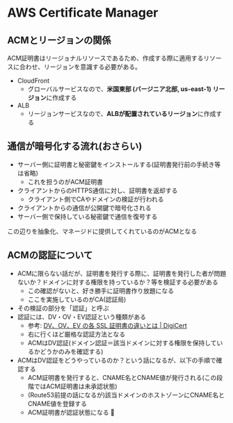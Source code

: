 # AWS Certificate Manager

## ACMとリージョンの関係

ACM証明書はリージョナルリソースであるため、作成する際に適用するリソースに合わせ、リージョンを意識する必要がある。

- CloudFront
  - グローバルサービスなので、**米国東部 (バージニア北部, us-east-1) リージョン**に作成する
- ALB
  - リージョンサービスなので、**ALBが配置されているリージョン**に作成する

## 通信が暗号化する流れ(おさらい)

- サーバー側に証明書と秘密鍵をインストールする(証明書発行前の手続き等は省略)
  - これを担うのがACM証明書
- クライアントからのHTTPS通信に対し、証明書を返却する
  - クライアント側でCAやドメインの検証が行われる
- クライアントからの通信が公開鍵で暗号化される
- サーバー側で保持している秘密鍵で通信を復号する

この辺りを抽象化、マネージドに提供してくれているのがACMとなる     

## ACMの認証について

- ACMに限らない話だが、証明書を発行する際に、証明書を発行した者が問題ないか？ドメインに対する権限を持っているか？等を検証する必要がある
  - この確認がないと、好き勝手に証明書作り放題になる
  - ここを実施しているのがCA(認証局) 
- その検証の部分を「認証」と呼ぶ
- 認証には、DV・OV・EV認証という種類がある
  - 参考: [DV、OV、EV の各 SSL 証明書の違いとは | DigiCert](https://www.digicert.com/jp/difference-between-dv-ov-and-ev-ssl-certificates) 
  - 右に行くほど厳格な認証方法となる
  - ACMはDV認証(ドメイン認証＝該当ドメインに対する権限を保持しているかどうかのみを確認する)
- ACMはDV認証をどうやっているのか？という話になるが、以下の手順で確認する
  - ACM証明書を発行すると、CNAME名とCNAME値が発行される(この段階ではACM証明書は未承認状態)
  - (Route53前提の話になるが)該当ドメインのホストゾーンにCNAME名とCNAME値を登録する
  - ACM証明書が認証状態になる 🎉



